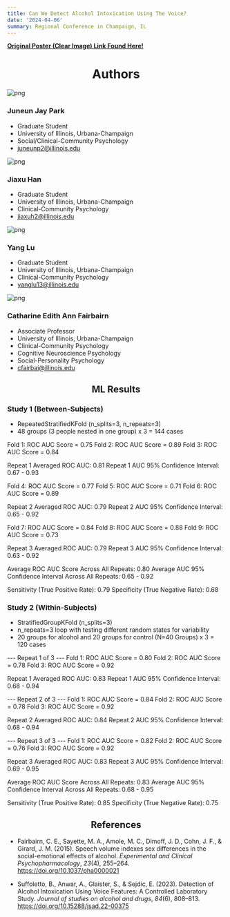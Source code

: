 ```yaml
---
title: Can We Detect Alcohol Intoxication Using The Voice?
date: '2024-04-06'
summary: Regional Conference in Champaign, IL
---
```


[**Original Poster (Clear Image) Link Found Here!**](JP_Poster.png)

# <center> Authors </center>


![png](JP.png)

### Juneun Jay Park
- Graduate Student
- University of Illinois, Urbana-Champaign
- Social/Clinical-Community Psychology
- juneunp2@illinois.edu

![png](JH.png)

### Jiaxu Han
- Graduate Student
- University of Illinois, Urbana-Champaign
- Clinical-Community Psychology
- jiaxuh2@illinois.edu


![png](YL.png)

### Yang Lu
- Graduate Student
- University of Illinois, Urbana-Champaign
- Clinical-Community Psychology
- yanglu13@illinois.edu


![png](CF.png)

### Catharine Edith Ann Fairbairn
- Associate Professor
- University of Illinois, Urbana-Champaign
- Clinical-Community Psychology
- Cognitive Neuroscience Psychology
- Social-Personality Psychology
- cfairbai@illinois.edu

## <center> ML Results </center>

### Study 1 (Between-Subjects)
- RepeatedStratifiedKFold (n_splits=3, n_repeats=3)
- 48 groups (3 people nested in one group) x 3 = 144 cases

Fold 1: ROC AUC Score = 0.75
Fold 2: ROC AUC Score = 0.89
Fold 3: ROC AUC Score = 0.84

Repeat 1 Averaged ROC AUC: 0.81
Repeat 1 AUC 95% Confidence Interval: 0.67 - 0.93

Fold 4: ROC AUC Score = 0.77
Fold 5: ROC AUC Score = 0.71
Fold 6: ROC AUC Score = 0.89

Repeat 2 Averaged ROC AUC: 0.79
Repeat 2 AUC 95% Confidence Interval: 0.65 - 0.92

Fold 7: ROC AUC Score = 0.84
Fold 8: ROC AUC Score = 0.88
Fold 9: ROC AUC Score = 0.73

Repeat 3 Averaged ROC AUC: 0.79
Repeat 3 AUC 95% Confidence Interval: 0.63 - 0.92

Average ROC AUC Score Across All Repeats: 0.80
Average AUC 95% Confidence Interval Across All Repeats: 0.65 - 0.92

Sensitivity (True Positive Rate): 0.79
Specificity (True Negative Rate): 0.68

### Study 2 (Within-Subjects)
- StratifiedGroupKFold (n_splits=3)
- n_repeats=3 loop with testing different random states for variability
- 20 groups for alcohol and 20 groups for control (N=40 Groups) x 3 = 120 cases

--- Repeat 1 of 3 ---
  Fold 1: ROC AUC Score = 0.80
  Fold 2: ROC AUC Score = 0.78
  Fold 3: ROC AUC Score = 0.92

Repeat 1 Averaged ROC AUC: 0.83
Repeat 1 AUC 95% Confidence Interval: 0.68 - 0.94

--- Repeat 2 of 3 ---
  Fold 1: ROC AUC Score = 0.84
  Fold 2: ROC AUC Score = 0.78
  Fold 3: ROC AUC Score = 0.92

Repeat 2 Averaged ROC AUC: 0.84
Repeat 2 AUC 95% Confidence Interval: 0.68 - 0.94

--- Repeat 3 of 3 ---
  Fold 1: ROC AUC Score = 0.82
  Fold 2: ROC AUC Score = 0.76
  Fold 3: ROC AUC Score = 0.92

Repeat 3 Averaged ROC AUC: 0.83
Repeat 3 AUC 95% Confidence Interval: 0.69 - 0.95

Average ROC AUC Score Across All Repeats: 0.83
Average AUC 95% Confidence Interval Across All Repeats: 0.68 - 0.95

Sensitivity (True Positive Rate): 0.85
Specificity (True Negative Rate): 0.75

## <center> References </center>

- Fairbairn, C. E., Sayette, M. A., Amole, M. C., Dimoff, J. D., Cohn, J. F., & Girard, J. M. (2015). Speech volume indexes sex differences in the social-emotional effects of alcohol. *Experimental and Clinical Psychopharmacology*, *23*(4), 255–264. https://doi.org/10.1037/pha0000021

- Suffoletto, B., Anwar, A., Glaister, S., & Sejdic, E. (2023). Detection of Alcohol Intoxication Using Voice Features: A Controlled Laboratory Study. *Journal of studies on alcohol and drugs*, *84*(6), 808–813. https://doi.org/10.15288/jsad.22-00375